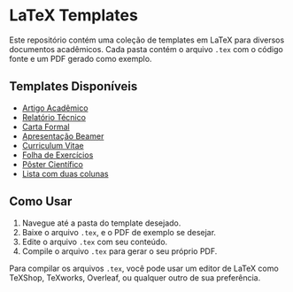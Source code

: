# LaTeX Templates

Este repositório contém uma coleção de templates em LaTeX para diversos documentos acadêmicos. Cada pasta contém o arquivo `.tex` com o código fonte e um PDF gerado como exemplo.

## Templates Disponíveis

- [Artigo Acadêmico](artigo-academico)
- [Relatório Técnico](relatorio)
- [Carta Formal](carta-formal)
- [Apresentação Beamer](slide-beamer)
- [Curriculum Vitae](curriculum-vitae)
- [Folha de Exercícios](lista-exercicios)
- [Pôster Científico](poster)
- [Lista com duas colunas](lista-2cols)

## Como Usar

1. Navegue até a pasta do template desejado.
2. Baixe o arquivo `.tex`, e o PDF de exemplo se desejar.
3. Edite o arquivo `.tex` com seu conteúdo.
4. Compile o arquivo `.tex` para gerar o seu próprio PDF.

Para compilar os arquivos `.tex`, você pode usar um editor de LaTeX como TeXShop, TeXworks, Overleaf, ou qualquer outro de sua preferência.
